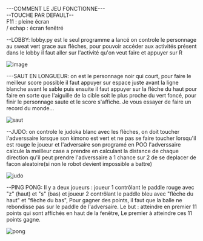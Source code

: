 ---COMMENT LE JEU FONCTIONNE---                                                                                                          
--TOUCHE PAR DEFAULT--                                                                                                                   
	F11 : pleine écran                                                                                                                
	/ echap : écran fenêtré

--LOBBY:
	lobby.py est le seul programme a lancé
	on controle le personnage au sweat vert grace aux flèches,
	pour pouvoir accéder aux activités présent dans le lobby il faut aller sur l'activité qu'on veut faire et appuyer sur R

 ![image](https://github.com/trophee-nsi04/troph-e_nsi/assets/164738127/be5ec17a-ebe6-4ef6-9c52-076d2e133028)


---SAUT EN LONGUEUR:
	on est le personnage noir qui court,
	pour faire le meilleur score possible il faut appuyer sur espace juste avant la ligne blanche avant le sable puis
	ensuite il faut appuyer sur la flèche du haut pour faire en sorte que l'aiguille de la cible soit le plus proche du vert foncé,
	pour finir le personnage saute et le score s'affiche. Je vous essayer de faire un record du monde...

 ![saut](https://github.com/trophee-nsi04/troph-e_nsi/assets/164738127/4b279c7f-0dee-4ec0-8a33-b11604ce9c49)


--JUDO:
	on controle le judoka blanc avec les flèches,
	on doit toucher l'adverssaire lorsque son kimono est vert et ne pas se faire toucher lorsqu'il est rouge
	le joueur et l'adversaire son programé en POO
	l'adverssaire calcule la meilleur case a  prendre en calculant la distance de chaque direction qu'il peut prendre
	l'adverssaire a 1 chance sur 2 de se deplacer de facon aleatoire(si non le robot devient impossible a battre)

 ![judo](https://github.com/trophee-nsi04/troph-e_nsi/assets/164738127/8008b637-ee0b-40b6-a6b5-66b78c6c0c79)


--PING PONG:
	Il y a deux joueurs : joueur 1 contrôlant le paddle rouge avec "z" (haut) et "s" (bas) et joueur 2 contrôlant le paddle bleu avec
	"flèche du haut" et "flèche du bas",
	Pour gagner des points, il faut que la balle ne rebondisse pas sur le paddle de l'adversaire.
	Le but : atteindre en premier 11 points qui sont affichés en haut de la fenêtre,
	Le premier à atteindre ces 11 points gagne.

 ![pong](https://github.com/trophee-nsi04/troph-e_nsi/assets/164738127/60f167a4-45f2-45f1-a22b-c4a103a33c44)



	
